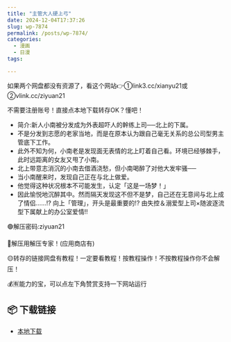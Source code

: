 ```yaml
---
title: "主管大人硬上弓"
date: 2024-12-04T17:37:26
slug: wp-7874
permalink: /posts/wp-7874/
categories:
  - 漫画
  - 日漫
tags:

---
```


如果两个网盘都没有资源了，看这个网站👉①link3.cc/xianyu21或②vlink.cc/ziyuan21

不需要注册账号！直接点本地下载转存OK？懂吧！

*   简介:新人小南被分发成为外表超吓人的幹练上司──北上的下属。
*   不是分发到志愿的老家当地，而是在原本认为跟自己毫无关系的总公司型男主管底下工作。
*   此外不知为何，小南老是发现面无表情的北上盯着自己看。环境已经够棘手，此时远距离的女友又甩了小南。
*   北上带意志消沉的小南去借酒浇愁，但小南喝醉了对他大发牢骚──
*   当小南醒来时，发现自己正在与北上做爱。
*   他觉得这种状况根本不可能发生，认定「这是一场梦！」
*   因此愉悦地沉醉其中。然而隔天发现这不但不是梦，自己还在无意间与北上成了情侣……!? 向上「管理」，开头是最重要的!? 由失控＆溺爱型上司×随波逐流型下属献上的办公室爱情!!

🟢解压密码:ziyuan21

🔵解压用解压专家！(应用商店有)

🟡转存的链接网盘有教程！一定要看教程！按教程操作！不按教程操作你不会解压！

💰🈶能力的宝，可以点左下角赞赏支持一下网站运行

## 📦 下载链接
- [本地下载](https://blziyuan21.com/pay-download/7874?key=8d7bd4ff4d&down_id=0)

